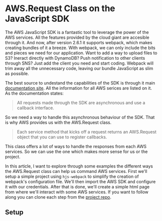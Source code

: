 AWS.Request Class on the JavaScript SDK
===

The AWS JavaScript SDK is a fantastic tool to leverage the power of the AWS services. All the features provided by the cloud giant are accesible through it. And now, after version 2.6.1 it supports webpack, which makes creating bundles of it a breeze. With webpack, we can only include the bits and pieces we need for our application. Want to add a way to upload files to S3? Ineract directly with DynamoDB? Push notification to other clients through SNS? Just add the client you need and start coding. Webpack will trim away all the unnecessary code, leaving our bundle JavaScript as slim as possible.

The best source to undestand the capabilities of the SDK is through it main [documentation site](http://docs.aws.amazon.com/AWSJavaScriptSDK/latest/top-level-namespace.html). All the information for all AWS serices are listed on it. As the documentation states:

> All requests made through the SDK are asynchronous and use a callback interface. 

So we need a way to handle this asynchronous behaviour of the SDK. That is why AWS provides us with the AWS.Request class.

> Each service method that kicks off a request returns an AWS.Request object that you can use to register callbacks.

This class offers a lot of ways to handle the responses from each AWS services. So we can use the one which makes more sense for us or the project.

In this article, I want to explore through some examples the different ways the AWS.Request class can help us command AWS services. First we'll setup a simple project using `hjs-webpack` to simplify the creation of webpack's configuration file. We'll then import the AWS SDK and configure it with our credentials. After that is done, we'll create a simple html page from where we'll interact with some AWS services. If you want to follow along you can clone each step from the [project repo](https://github.com/guzmonne/aws-request-class).

Setup
---

